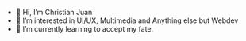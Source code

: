 - 👋 Hi, I’m Christian Juan 
- 👀 I’m interested in UI/UX, Multimedia and Anything else but Webdev 
- 🌱 I’m currently learning to accept my fate.


<!---
JejePunya/JejePunya is a ✨ special ✨ repository because its `README.md` (this file) appears on your GitHub profile.
You can click the Preview link to take a look at your changes.
--->
